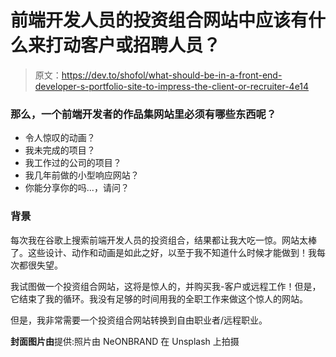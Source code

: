 # 前端开发人员的投资组合网站中应该有什么来打动客户或招聘人员？

> 原文：<https://dev.to/shofol/what-should-be-in-a-front-end-developer-s-portfolio-site-to-impress-the-client-or-recruiter-4e14>

### 那么，一个前端开发者的作品集网站里必须有哪些东西呢？

*   令人惊叹的动画？
*   我未完成的项目？
*   我工作过的公司的项目？
*   我几年前做的小型响应网站？
*   你能分享你的吗...，请问？

### 背景

每次我在谷歌上搜索前端开发人员的投资组合，结果都让我大吃一惊。网站太棒了。这些设计、动作和动画是如此之好，以至于我不知道什么时候才能做到！我每次都很失望。

我试图做一个投资组合网站，这将是惊人的，并购买我-客户或远程工作！但是，它结束了我的循环。我没有足够的时间用我的全职工作来做这个惊人的网站。

但是，我非常需要一个投资组合网站转换到自由职业者/远程职业。

**封面图片由**提供:照片由 NeONBRAND 在 Unsplash 上拍摄